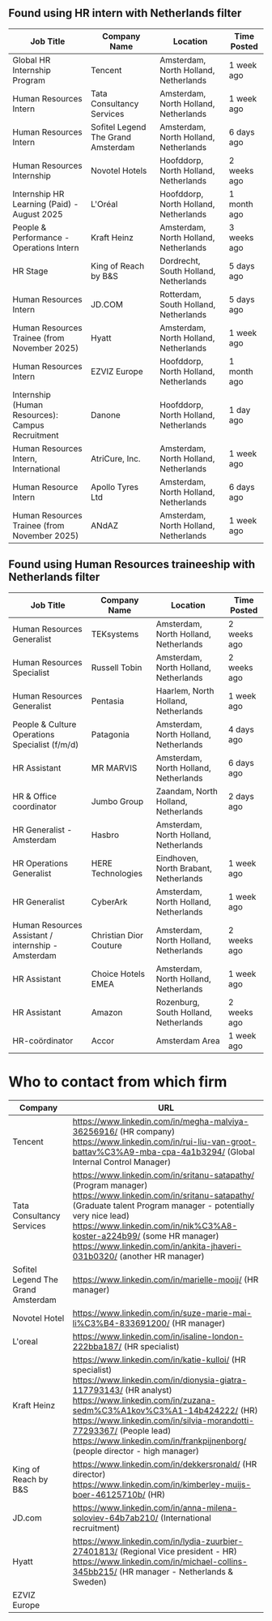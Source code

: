 ## Found using HR intern with Netherlands filter

| Job Title                                          | Company Name                       | Location                              | Time Posted |
| -------------------------------------------------- | ---------------------------------- | ------------------------------------- | ----------- |
| Global HR Internship Program                       | Tencent                            | Amsterdam, North Holland, Netherlands | 1 week ago  |
| Human Resources Intern                             | Tata Consultancy Services          | Amsterdam, North Holland, Netherlands | 1 week ago  |
| Human Resources Intern                             | Sofitel Legend The Grand Amsterdam | Amsterdam, North Holland, Netherlands | 6 days ago  |
| Human Resources Internship                         | Novotel Hotels                     | Hoofddorp, North Holland, Netherlands | 2 weeks ago |
| Internship HR Learning \(Paid\) - August 2025      | L'Oréal                            | Hoofddorp, North Holland, Netherlands | 1 month ago |
| People & Performance - Operations Intern           | Kraft Heinz                        | Amsterdam, North Holland, Netherlands | 3 weeks ago |
| HR Stage                                           | King of Reach by B&S               | Dordrecht, South Holland, Netherlands | 5 days ago  |
| Human Resources Intern                             | JD.COM                             | Rotterdam, South Holland, Netherlands | 5 days ago  |
| Human Resources Trainee \(from November 2025\)     | Hyatt                              | Amsterdam, North Holland, Netherlands | 1 week ago  |
| Human Resources Intern                             | EZVIZ Europe                       | Hoofddorp, North Holland, Netherlands | 1 month ago |
| Internship \(Human Resources\): Campus Recruitment | Danone                             | Hoofddorp, North Holland, Netherlands | 1 day ago   |
| Human Resources Intern, International              | AtriCure, Inc\.                    | Amsterdam, North Holland, Netherlands | 1 week ago  |
| Human Resource Intern                              | Apollo Tyres Ltd                   | Amsterdam, North Holland, Netherlands | 6 days ago  |
| Human Resources Trainee \(from November 2025\)     | ANdAZ                              | Amsterdam, North Holland, Netherlands | 1 week ago  |

## Found using Human Resources traineeship with Netherlands filter

| Job Title                                          | Company Name           | Location                              | Time Posted |
| -------------------------------------------------- | ---------------------- | ------------------------------------- | ----------- |
| Human Resources Generalist                         | TEKsystems             | Amsterdam, North Holland, Netherlands | 2 weeks ago |
| Human Resources Specialist                         | Russell Tobin          | Amsterdam, North Holland, Netherlands | 2 weeks ago |
| Human Resources Generalist                         | Pentasia               | Haarlem, North Holland, Netherlands   | 1 week ago  |
| People & Culture Operations Specialist \(f/m/d\)   | Patagonia              | Amsterdam, North Holland, Netherlands | 4 days ago  |
| HR Assistant                                       | MR MARVIS              | Amsterdam, North Holland, Netherlands | 6 days ago  |
| HR & Office coordinator                            | Jumbo Group            | Zaandam, North Holland, Netherlands   | 2 days ago  |
| HR Generalist - Amsterdam                          | Hasbro                 | Amsterdam, North Holland, Netherlands |             |
| HR Operations Generalist                           | HERE Technologies      | Eindhoven, North Brabant, Netherlands | 1 week ago  |
| HR Generalist                                      | CyberArk               | Amsterdam, North Holland, Netherlands | 1 week ago  |
| Human Resources Assistant / internship - Amsterdam | Christian Dior Couture | Amsterdam, North Holland, Netherlands | 2 weeks ago |
| HR Assistant                                       | Choice Hotels EMEA     | Amsterdam, North Holland, Netherlands | 1 week ago  |
| HR Assistant                                       | Amazon                 | Rozenburg, South Holland, Netherlands | 2 weeks ago |
| HR-coördinator                                     | Accor                  | Amsterdam Area                        | 1 week ago  |


# Who to contact from which firm

| Company                            | URL                                                                                                                                                                                                                                                                                                                                                                  |
| ---------------------------------- | -------------------------------------------------------------------------------------------------------------------------------------------------------------------------------------------------------------------------------------------------------------------------------------------------------------------------------------------------------------------- |
| Tencent                            | https://www.linkedin.com/in/megha-malviya-36256916/ (HR company)<br>https://www.linkedin.com/in/rui-liu-van-groot-battav%C3%A9-mba-cpa-4a1b3294/ (Global Internal  Control Manager)                                                                                                                                                                                  |
| Tata Consultancy Services          | https://www.linkedin.com/in/sritanu-satapathy/ (Program manager)<br>https://www.linkedin.com/in/sritanu-satapathy/ (Graduate talent Program manager - potentially very nice lead)<br>https://www.linkedin.com/in/nik%C3%A8-koster-a224b99/ (some HR manager)<br>https://www.linkedin.com/in/ankita-jhaveri-031b0320/ (another HR manager)                            |
| Sofitel Legend The Grand Amsterdam | https://www.linkedin.com/in/marielle-mooij/ (HR manager)<br>                                                                                                                                                                                                                                                                                                         |
| Novotel Hotel                      | https://www.linkedin.com/in/suze-marie-mai-li%C3%B4-833691200/ (HR manager)                                                                                                                                                                                                                                                                                          |
| L'oreal                            | https://www.linkedin.com/in/isaline-london-222bba187/ (HR specialist)                                                                                                                                                                                                                                                                                                |
| Kraft Heinz                        | https://www.linkedin.com/in/katie-kulloi/ (HR specialist)<br>https://www.linkedin.com/in/dionysia-giatra-117793143/ (HR analyst)<br>https://www.linkedin.com/in/zuzana-sedm%C3%A1kov%C3%A1-14b424222/ (HR)<br>https://www.linkedin.com/in/silvia-morandotti-77293367/ (People lead)<br>https://www.linkedin.com/in/frankpijnenborg/ (people director - high manager) |
| King of Reach by B&S               | https://www.linkedin.com/in/dekkersronald/ (HR director)<br>https://www.linkedin.com/in/kimberley-muijs-boer-46125710b/ (HR)                                                                                                                                                                                                                                         |
| JD.com                             | https://www.linkedin.com/in/anna-milena-soloviev-64b7ab210/ (International recruitment)                                                                                                                                                                                                                                                                              |
| Hyatt                              | https://www.linkedin.com/in/lydia-zuurbier-27401813/ (Regional Vice president - HR)<br>https://www.linkedin.com/in/michael-collins-345bb215/ (HR manager - Netherlands & Sweden)                                                                                                                                                                                     |
| EZVIZ Europe                       |                                                                                                                                                                                                                                                                                                                                                                      |

